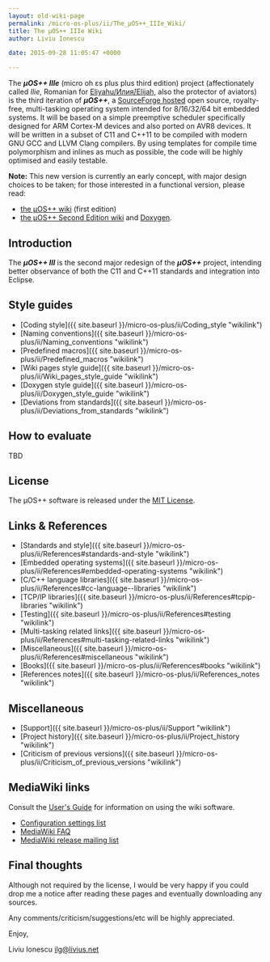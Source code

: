 ```yaml
---
layout: old-wiki-page
permalink: /micro-os-plus/ii/The_µOS++_IIIe_Wiki/
title: The µOS++ IIIe Wiki
author: Liviu Ionescu

date: 2015-09-28 11:05:47 +0000

---
```


The ***µOS++ IIIe*** (micro oh ɛs plus plus third edition) project (affectionately called *Ilie*, Romanian for [Eliyahu/Илия́/Elijah](http://en.wikipedia.org/wiki/Elijah), also the protector of aviators) is the third iteration of ***µOS++***, a [SourceForge hosted](http://sourceforge.net/projects/micro-os-plus/) open source, royalty-free, multi-tasking operating system intended for 8/16/32/64 bit embedded systems. It will be based on a simple preemptive scheduler specifically designed for ARM Cortex-M devices and also ported on AVR8 devices. It will be written in a subset of C11 and C++11 to be compiled with modern GNU GCC and LLVM Clang compilers. By using templates for compile time polymorphism and inlines as much as possible, the code will be highly optimised and easily testable.

**Note:** This new version is currently an early concept, with major design choices to be taken; for those interested in a functional version, please read:

-   [the µOS++ wiki](http://micro-os-plus.sourceforge.net/old-wiki/) (first edition)
-   [the µOS++ Second Edition wiki](http://micro-os-plus.sourceforge.net/wiki/The_µOS%2B%2B_Second_Edition_Wiki) and [Doxygen](http://micro-os-plus.sourceforge.net/doc/).

Introduction
------------

The ***µOS++ III*** is the second major redesign of the ***µOS++*** project, intending better observance of both the C11 and C++11 standards and integration into Eclipse.

Style guides
------------

-   [Coding style]({{ site.baseurl }}/micro-os-plus/ii/Coding_style "wikilink")
-   [Naming conventions]({{ site.baseurl }}/micro-os-plus/ii/Naming_conventions "wikilink")
-   [Predefined macros]({{ site.baseurl }}/micro-os-plus/ii/Predefined_macros "wikilink")
-   [Wiki pages style guide]({{ site.baseurl }}/micro-os-plus/ii/Wiki_pages_style_guide "wikilink")
-   [Doxygen style guide]({{ site.baseurl }}/micro-os-plus/ii/Doxygen_style_guide "wikilink")
-   [Deviations from standards]({{ site.baseurl }}/micro-os-plus/ii/Deviations_from_standards "wikilink")

How to evaluate
---------------

TBD

License
-------

The µOS++ software is released under the [MIT License](http://en.wikipedia.org/wiki/MIT_License).

Links & References
------------------

-   [Standards and style]({{ site.baseurl }}/micro-os-plus/ii/References#standards-and-style "wikilink")
-   [Embedded operating systems]({{ site.baseurl }}/micro-os-plus/ii/References#embedded-operating-systems "wikilink")
-   [C/C++ language libraries]({{ site.baseurl }}/micro-os-plus/ii/References#cc-language--libraries "wikilink")
-   [TCP/IP libraries]({{ site.baseurl }}/micro-os-plus/ii/References#tcpip-libraries "wikilink")
-   [Testing]({{ site.baseurl }}/micro-os-plus/ii/References#testing "wikilink")
-   [Multi-tasking related links]({{ site.baseurl }}/micro-os-plus/ii/References#multi-tasking-related-links "wikilink")
-   [Miscellaneous]({{ site.baseurl }}/micro-os-plus/ii/References#miscellaneous "wikilink")
-   [Books]({{ site.baseurl }}/micro-os-plus/ii/References#books "wikilink")
-   [References notes]({{ site.baseurl }}/micro-os-plus/ii/References_notes "wikilink")

Miscellaneous
-------------

-   [Support]({{ site.baseurl }}/micro-os-plus/ii/Support "wikilink")
-   [Project history]({{ site.baseurl }}/micro-os-plus/ii/Project_history "wikilink")
-   [Criticism of previous versions]({{ site.baseurl }}/micro-os-plus/ii/Criticism_of_previous_versions "wikilink")

MediaWiki links
---------------

Consult the [User's Guide](http://meta.wikimedia.org/wiki/Help:Contents) for information on using the wiki software.

-   [Configuration settings list](http://www.mediawiki.org/wiki/Manual:Configuration_settings)
-   [MediaWiki FAQ](http://www.mediawiki.org/wiki/Manual:FAQ)
-   [MediaWiki release mailing list](https://lists.wikimedia.org/mailman/listinfo/mediawiki-announce)

Final thoughts
--------------

Although not required by the license, I would be very happy if you could drop me a notice after reading these pages and eventually downloading any sources.

Any comments/criticism/suggestions/etc will be highly appreciated.

Enjoy,

Liviu Ionescu <ilg@livius.net>
